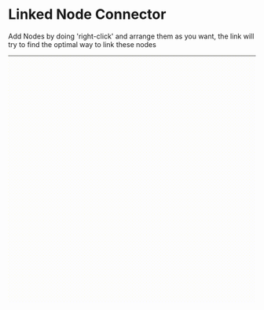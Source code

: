 # Linked Node Connector

Add Nodes by doing 'right-click' and arrange them as you want, the link will try to find the
optimal way to link these nodes

![linked node connector demo](node_connector_demo_gif.gif)
